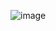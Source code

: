 ![image](https://github.com/WoodyWizard/snake-libgdx/assets/6019828/4a412030-864f-4add-b7af-141799015fae)
